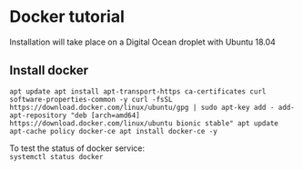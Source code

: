 # Docker tutorial

Installation will take place on a Digital Ocean droplet with Ubuntu 18.04  

## Install docker

`apt update
apt install apt-transport-https ca-certificates curl software-properties-common -y
curl -fsSL https://download.docker.com/linux/ubuntu/gpg | sudo apt-key add -
add-apt-repository "deb [arch=amd64] https://download.docker.com/linux/ubuntu bionic stable"
apt update
apt-cache policy docker-ce
apt install docker-ce -y`

To test the status of docker service:  
`systemctl status docker`

